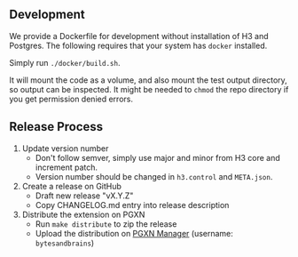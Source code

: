 ## Development

We provide a Dockerfile for development without installation of H3 and Postgres. The following requires that your system has `docker` installed.

Simply run `./docker/build.sh`.

It will mount the code as a volume, and also mount the test output directory,
so output can be inspected. It might be needed to `chmod` the repo directory if you get permission denied errors.

## Release Process

1. Update version number
    * Don't follow semver, simply use major and minor from H3 core and increment patch.
    * Version number should be changed in `h3.control` and `META.json`.
2. Create a release on GitHub
    * Draft new release "vX.Y.Z"
    * Copy CHANGELOG.md entry into release description
3. Distribute the extension on PGXN
    * Run `make distribute` to zip the release
    * Upload the distribution on [PGXN Manager](https://manager.pgxn.org/) (username: `bytesandbrains`)